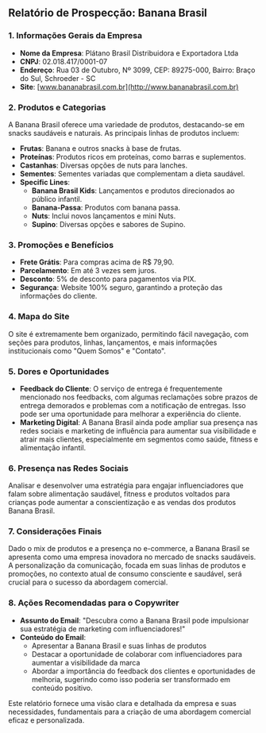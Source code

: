 ## Relatório de Prospecção: Banana Brasil

### 1. Informações Gerais da Empresa
- **Nome da Empresa**: Plátano Brasil Distribuidora e Exportadora Ltda
- **CNPJ**: 02.018.417/0001-07
- **Endereço**: Rua 03 de Outubro, Nº 3099, CEP: 89275-000, Bairro: Braço do Sul, Schroeder - SC
- **Site**: [www.bananabrasil.com.br](http://www.bananabrasil.com.br)

### 2. Produtos e Categorias
A Banana Brasil oferece uma variedade de produtos, destacando-se em snacks saudáveis e naturais. As principais linhas de produtos incluem:

- **Frutas**: Banana e outros snacks à base de frutas.
- **Proteínas**: Produtos ricos em proteínas, como barras e suplementos.
- **Castanhas**: Diversas opções de nuts para lanches.
- **Sementes**: Sementes variadas que complementam a dieta saudável.
- **Specific Lines**:
  - **Banana Brasil Kids**: Lançamentos e produtos direcionados ao público infantil.
  - **Banana-Passa**: Produtos com banana passa.
  - **Nuts**: Inclui novos lançamentos e mini Nuts.
  - **Supino**: Diversas opções e sabores de Supino.

### 3. Promoções e Benefícios
- **Frete Grátis**: Para compras acima de R$ 79,90.
- **Parcelamento**: Em até 3 vezes sem juros.
- **Desconto**: 5% de desconto para pagamentos via PIX.
- **Segurança**: Website 100% seguro, garantindo a proteção das informações do cliente.

### 4. Mapa do Site
O site é extremamente bem organizado, permitindo fácil navegação, com seções para produtos, linhas, lançamentos, e mais informações institucionais como "Quem Somos" e "Contato".

### 5. Dores e Oportunidades
- **Feedback do Cliente**: O serviço de entrega é frequentemente mencionado nos feedbacks, com algumas reclamações sobre prazos de entrega demorados e problemas com a notificação de entregas. Isso pode ser uma oportunidade para melhorar a experiência do cliente.
- **Marketing Digital**: A Banana Brasil ainda pode ampliar sua presença nas redes sociais e marketing de influência para aumentar sua visibilidade e atrair mais clientes, especialmente em segmentos como saúde, fitness e alimentação infantil.

### 6. Presença nas Redes Sociais
Analisar e desenvolver uma estratégia para engajar influenciadores que falam sobre alimentação saudável, fitness e produtos voltados para crianças pode aumentar a conscientização e as vendas dos produtos Banana Brasil.

### 7. Considerações Finais
Dado o mix de produtos e a presença no e-commerce, a Banana Brasil se apresenta como uma empresa inovadora no mercado de snacks saudáveis. A personalização da comunicação, focada em suas linhas de produtos e promoções, no contexto atual de consumo consciente e saudável, será crucial para o sucesso da abordagem comercial.

### 8. Ações Recomendadas para o Copywriter
- **Assunto do Email**: "Descubra como a Banana Brasil pode impulsionar sua estratégia de marketing com influenciadores!"
- **Conteúdo do Email**: 
    - Apresentar a Banana Brasil e suas linhas de produtos
    - Destacar a oportunidade de colaborar com influenciadores para aumentar a visibilidade da marca
    - Abordar a importância do feedback dos clientes e oportunidades de melhoria, sugerindo como isso poderia ser transformado em conteúdo positivo.

Este relatório fornece uma visão clara e detalhada da empresa e suas necessidades, fundamentais para a criação de uma abordagem comercial eficaz e personalizada.